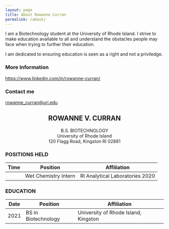 ```yaml
---
layout: page
title: About Rowanne Curran
permalink: /about/
---
```


I am a Biotechnology student at the University of Rhode Island. I strive to make education available to all and understand the obstacles people may face when trying to further their education.  

I am dedicated to ensuring education is seen as a right and not a priviledge.

### More Information

https://www.linkedin.com/in/rowanne-curran/ 

### Contact me

[rowanne_curran@uri.edu](mailto:rowanne_curran@uri.edu)


## <center>ROWANNE V. CURRAN</center>
<center>B.S. BIOTECHNOLOGY</center>
<center>University of Rhode Island</center>
<center>120 Flagg Road, Kingston RI 02881</center>


### POSITIONS HELD

Time|Position| Affiliation
--|--|--
	| Wet Chemistry Intern | RI Analytical Laboratories 2020 		|


### EDUCATION

Date|Position| Affiliation
--|--|--
2021 |	BS in Biotechnology | University of Rhode Island, Kingston
